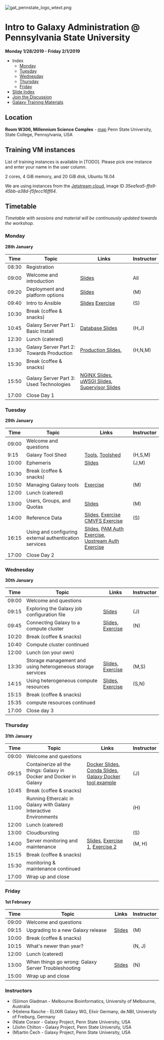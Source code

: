 ![gat_pennstate_logo_wtext.png](docs/shared-images/gat_pennstate_logo_wtext.png)
# Intro to Galaxy Administration @ Pennsylvania State University

**Monday 1/28/2019 - Friday 2/1/2019**

- Index
	- [Monday](#monday)
	- [Tuesday](#tuesday)
	- [Wednesday](#wednesday)
	- [Thursday](#thursday)
	- [Friday](#friday)
- [Slide Index](https://galaxyproject.github.io/dagobah-training/2019-pennstate/)
- [Join the Discussion](https://gitter.im/dagobah-training/Lobby)
- [Galaxy Training Materials](https://training.galaxyproject.org/)

## Location

**Room W306, Millennium Science Complex** - [map](https://goo.gl/maps/1WwT15jfi5y)
Penn State University, State College, Pennsylvania, USA

## Training VM instances

List of training instances is available in [TODO]. Please pick one instance and enter your name in the user column.

2 cores, 4 GiB memory, and 20 GiB disk, Ubuntu 16.04

We are using instances from the [Jetstream cloud](https://jetstream-cloud.org/), image ID _35ea1ea5-ffa9-45bb-a38d-f5fecc16ff64_.

## Timetable

_Timetable with sessions and material will be continuously updated towards the workshop._

### Monday
**28th January**

| **Time** | **Topic** | **Links** | **Instructor** |
| -------- | --------- | --------- | ----------- |
| 08:30 | Registration | | |
| 09:00 | Welcome and introduction | [Slides](https://galaxyproject.github.io/dagobah-training/2019-pennstate/00-intro/intro.html) | All |
| 09:20 | Deployment and platform options | [Slides](https://galaxyproject.github.io/training-material/topics/admin/tutorials/deployment-platforms-options/slides.html#1) | (M) |
| 09:40 | Intro to Ansible | [Slides](https://galaxyproject.github.io/training-material/topics/admin/tutorials/ansible/slides.html) [Exercise](https://galaxyproject.github.io/training-material/topics/admin/tutorials/ansible/tutorial.html)| (S) |
| 10:30 | Break (coffee & snacks) | | |
| 10:45 | Galaxy Server Part 1: Basic Install | [Database Slides](https://galaxyproject.github.io/dagobah-training/2019-pennstate/03-production-basics/databases.html) | (H,J) |
| 12:30 | Lunch (catered) | |
| 13:30 | Galaxy Server Part 2: Towards Production | [Production Slides](https://galaxyproject.github.io/dagobah-training/2019-pennstate/03-production-basics/production.html),  | (H,N,M) |
| 15:30 | Break (coffee & snacks) | | |
| 15:50 | Galaxy Server Part 3: Used Technologies | [NGINX Slides](https://galaxyproject.github.io/dagobah-training/2019-pennstate/03-production-basics/webservers.html), [uWSGI Slides](https://galaxyproject.github.io/dagobah-training/2019-pennstate/10-uwsgi/uwsgi.html), [Supervisor Slides](https://galaxyproject.github.io/dagobah-training/2019-pennstate/11-systemd-supervisor/systemd-supervisor.html) | |
| 17:00 | Close Day 1 | |  |

### Tuesday
**29th January**

| **Time** | **Topic** | **Links** | **Instructor** |
| -------- | --------- | --------- | ----------- |
| 09:00 | Welcome and questions | | |
| 9:15 | Galaxy Tool Shed | [Tools](https://galaxyproject.github.io/dagobah-training/2019-pennstate/04-tool-shed/tool_installation.html), [Toolshed](https://galaxyproject.github.io/dagobah-training/2019-pennstate/04-tool-shed/shed_intro.html)| (H,S,M) |
| 10:00 | Ephemeris | [Slides](https://galaxyproject.github.io/dagobah-training/2019-pennstate/24-ephemeris/ephemeris.html) | (J,M)|
| 10:30 | Break (coffee & snacks) | | |
| 10:50 | Managing Galaxy tools | [Exercise](sessions/04-tool-shed/ex-tool-management.md) | (M) |
| 12:00 | Lunch (catered) | | |
| 13:00 | Users, Groups, and Quotas | [Slides](http://galaxyproject.github.io/training-material/topics/admin/tutorials/users-groups-quotas/slides.html) | (M) |
| 14:00 | Reference Data | [Slides](https://galaxyproject.github.io/dagobah-training/2019-pennstate/05-reference-genomes/reference_genomes.html), [Exercise](sessions/05-reference-genomes/ex1-reference-genomes.md) [CMVFS Exercise](https://github.com/galaxyproject/dagobah-training/blob/2019-pennstate/sessions/05-reference-genomes/ex2-cvmfs-connection.md)| (S) |
| 16:15 | Using and configuring external authentication services | [Slides](https://galaxyproject.github.io/dagobah-training/2019-pennstate/13-external-auth/external-auth.html), [PAM Auth Exercise](sessions/13-external-auth/ex1-pam-auth.md), [Upstream Auth Exercise](sessions/13-external-auth/ex2-upstream-auth.md) | |
| 17:00 | Close Day 2 | |  |


### Wednesday
**30th January**

| **Time** | **Topic** | **Links** | **Instructor** |
| -------- | --------- | --------- | ----------- |
| 09:00 | Welcome and questions | | |
| 09:15 | Exploring the Galaxy job configuration file | [Slides](https://galaxyproject.github.io/dagobah-training/2019-pennstate/15-job-conf/job_conf.html) | (J) |
| 09:45 | Connecting Galaxy to a compute cluster | [Slides](http://galaxyproject.github.io/training-material/topics/admin/tutorials/connect-to-compute-cluster/slides.html), [Exercise](http://galaxyproject.github.io/training-material/topics/admin/tutorials/connect-to-compute-cluster/tutorial.html) | (N) |
| 10:20 | Break (coffee & snacks) | | |
| 10:40 | Compute cluster continued | | |
| 12:00 | Lunch (on your own) | | |
| 13:30 | Storage management and using heterogeneous storage services | [Slides](https://galaxyproject.github.io/dagobah-training/2019-pennstate/19-storage/storage.html), [Exercise](sessions/19-storage/ex1-objectstore.md) | (M,S) |
| 14:15 | Using heterogeneous compute resources | [Slides](https://galaxyproject.github.io/dagobah-training/2019-pennstate/17-heterogenous/heterogeneous.html), [Exercise](sessions/17-heterogenous/ex1-pulsar.md) | (S,N)|
| 15:15 | Break (coffee & snacks) | | |
| 15:35 | compute resources continued | | |
| 17:00 | Close day 3 | |  |


### Thursday
**31th January**

| **Time** | **Topic** | **Links** | **Instructor** |
| -------- | --------- | --------- | ----------- |
| 09:00 | Welcome and questions | | |
| 09:15 | Containerize all the things: Galaxy in Docker and Docker in Galaxy | [Docker Slides](https://galaxy.slides.com/bgruening/the-galaxy-docker-project), [Conda Slides](http://galaxy.slides.com/bgruening/deck-7#/), [Galaxy Docker tool example](https://github.com/apetkau/galaxy-hackathon-2014/tree/master/smalt)| (J) |
| 10:45 | Break (coffee & snacks) | | |
| 11:00 | Running Ethercalc in Galaxy with Galaxy Interactive Environments | | (H) |
| 12:00 | Lunch (catered)| | |
| 13:00 | Cloudbursting | | (S) |
| 14:00 | Server monitoring and maintenance | [Slides](http://galaxyproject.github.io/training-material/topics/admin/tutorials/monitoring-maintenance/slides.html), [Exercise 1](http://galaxyproject.github.io/training-material/topics/admin/tutorials/monitoring-maintenance/tutorial.html), [Exercise 2](sessions/22-troubleshooting/ex1-sentry.md) | (M, H) |
| 15:15 | Break (coffee & snacks) | | |
| 15:30 | monitoring & maintenance continued | | |
| 17:00 | Wrap up and close | | |


### Friday
**1st February**

| **Time** | **Topic** | **Links** | **Instructor** |
| -------- | --------- | --------- | ----------- |
| 09:00 | Welcome and questions | | |
| 09:15 | Upgrading to a new Galaxy release | [Slides](https://galaxyproject.github.io/training-material/topics/admin/tutorials/upgrading/slides.html#1) | (M) |
| 10:00 | Break (coffee & snacks) | | |
| 10:15 | What's newer than year? | | (N, J) |
| 12:00 | Lunch (catered) | | |
| 13:00 | When things go wrong: Galaxy Server Troubleshooting | [Slides](https://galaxyproject.github.io/dagobah-training/2019-pennstate/22-troubleshooting/troubleshooting.html) | (N) |
| 15:00 | Wrap up and close | | |

### Instructors

* (S)imon Gladman - Melbourne Bioinformatics, University of Melbourne, Australia
* (H)elena Rasche - ELIXIR Galaxy WG, Elixir Germany, de.NBI, University of Freiburg, Germany
* (N)ate Coraor - Galaxy Project, Penn State University, USA
* (J)ohn Chilton - Galaxy Project, Penn State University, USA
* (M)artin Čech - Galaxy Project, Penn State University, USA
